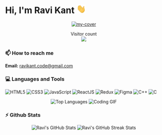 # Hi, I'm Ravi Kant <img src="https://raw.githubusercontent.com/ABSphreak/ABSphreak/master/gifs/Hi.gif" width="30px">

<p align="center"> 
  <a href="https://ibb.co/TTp5tDp">
    <img src="https://i.ibb.co/dc1yDs1/my-cover.png" alt="my-cover" border="0">
  </a>
</p>

<p align="center"> 
  Visitor count<br>
  <img src="https://profile-counter.glitch.me/ravikant0055/count.svg" />
</p>


### 📫 How to reach me  
**Email:** [ravikant.code@gmail.com](mailto:ravikant.code@gmail.com)  

### 💻 Languages and Tools  

<p align="left">
    <img src="https://cdn.jsdelivr.net/gh/devicons/devicon/icons/html5/html5-original.svg" title="HTML5" alt="HTML5" width="40" height="40"/>
    <img src="https://cdn.jsdelivr.net/gh/devicons/devicon/icons/css3/css3-original.svg" title="CSS3" alt="CSS3" width="40" height="40"/>
    <img src="https://cdn.jsdelivr.net/gh/devicons/devicon/icons/javascript/javascript-original.svg" title="JavaScript" alt="JavaScript" width="40" height="40"/>
    <img src="https://cdn.jsdelivr.net/gh/devicons/devicon/icons/react/react-original.svg" title="ReactJS" alt="ReactJS" width="40" height="40"/>
    <img src="https://cdn.jsdelivr.net/gh/devicons/devicon/icons/redux/redux-original.svg" title="Redux" alt="Redux" width="40" height="40"/>
    <img src="https://cdn.jsdelivr.net/gh/devicons/devicon/icons/figma/figma-original.svg" title="Figma" alt="Figma" width="40" height="40"/>
    <img src="https://cdn.jsdelivr.net/gh/devicons/devicon/icons/cplusplus/cplusplus-original.svg" title="C++" alt="C++" width="40" height="40"/>
    <img src="https://cdn.jsdelivr.net/gh/devicons/devicon/icons/c/c-original.svg" title="C" alt="C" width="40" height="40"/>
</p>

<div align="center">
  <img src="https://github-readme-stats.vercel.app/api/top-langs?username=ravikant0055&show_icons=true&locale=en&layout=compact&theme=dark" alt="Top Languages" width="45%"/>
  <img src="https://cdn.dribbble.com/users/1292677/screenshots/6139167/avento.gif" alt="Coding GIF" width="45%"/>
</div>

### ⚡ Github Stats  
<p align="center">
  <img src="https://github-readme-stats.vercel.app/api?username=ravikant0055&show_icons=true&theme=merko" alt="Ravi's GitHub Stats" width="45%" />
<!--   <img src="https://github-readme-streak-stats.herokuapp.com/?user=ravikant0055&theme=dark" alt="Ravi's GitHub Streak" width="45%" /> -->
  <img src="https://github-readme-streak-stats.herokuapp.com/?user=ravikant0055&theme=tokyonight" alt="Ravi's GitHub Streak Stats" width="45%" hieght='100%'/>
</p>

